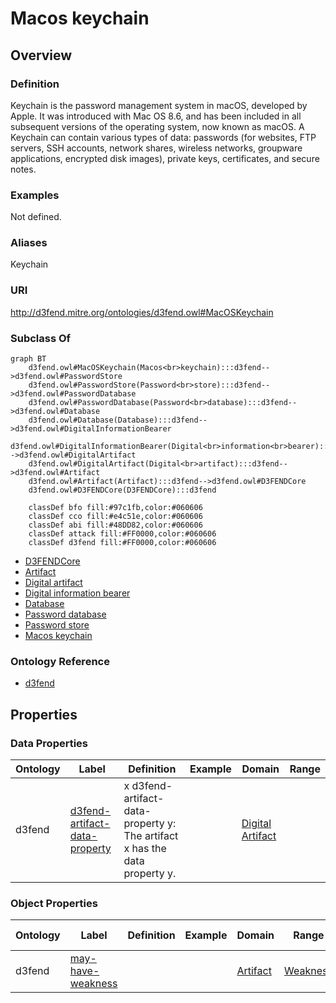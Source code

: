 # Macos keychain

## Overview

### Definition
Keychain is the password management system in macOS, developed by Apple. It was introduced with Mac OS 8.6, and has been included in all subsequent versions of the operating system, now known as macOS. A Keychain can contain various types of data: passwords (for websites, FTP servers, SSH accounts, network shares, wireless networks, groupware applications, encrypted disk images), private keys, certificates, and secure notes.

### Examples
Not defined.

### Aliases
Keychain

### URI
http://d3fend.mitre.org/ontologies/d3fend.owl#MacOSKeychain

### Subclass Of
```mermaid
graph BT
    d3fend.owl#MacOSKeychain(Macos<br>keychain):::d3fend-->d3fend.owl#PasswordStore
    d3fend.owl#PasswordStore(Password<br>store):::d3fend-->d3fend.owl#PasswordDatabase
    d3fend.owl#PasswordDatabase(Password<br>database):::d3fend-->d3fend.owl#Database
    d3fend.owl#Database(Database):::d3fend-->d3fend.owl#DigitalInformationBearer
    d3fend.owl#DigitalInformationBearer(Digital<br>information<br>bearer):::d3fend-->d3fend.owl#DigitalArtifact
    d3fend.owl#DigitalArtifact(Digital<br>artifact):::d3fend-->d3fend.owl#Artifact
    d3fend.owl#Artifact(Artifact):::d3fend-->d3fend.owl#D3FENDCore
    d3fend.owl#D3FENDCore(D3FENDCore):::d3fend
    
    classDef bfo fill:#97c1fb,color:#060606
    classDef cco fill:#e4c51e,color:#060606
    classDef abi fill:#48DD82,color:#060606
    classDef attack fill:#FF0000,color:#060606
    classDef d3fend fill:#FF0000,color:#060606
```

- [D3FENDCore](/docs/ontology/reference/model/D3FENDCore/D3FENDCore.md)
- [Artifact](/docs/ontology/reference/model/D3FENDCore/Artifact/Artifact.md)
- [Digital artifact](/docs/ontology/reference/model/D3FENDCore/Artifact/Digital%20artifact/Digital%20artifact.md)
- [Digital information bearer](/docs/ontology/reference/model/D3FENDCore/Artifact/Digital%20artifact/Digital%20information%20bearer/Digital%20information%20bearer.md)
- [Database](/docs/ontology/reference/model/D3FENDCore/Artifact/Digital%20artifact/Digital%20information%20bearer/Database/Database.md)
- [Password database](/docs/ontology/reference/model/D3FENDCore/Artifact/Digital%20artifact/Digital%20information%20bearer/Database/Password%20database/Password%20database.md)
- [Password store](/docs/ontology/reference/model/D3FENDCore/Artifact/Digital%20artifact/Digital%20information%20bearer/Database/Password%20database/Password%20store/Password%20store.md)
- [Macos keychain](/docs/ontology/reference/model/D3FENDCore/Artifact/Digital%20artifact/Digital%20information%20bearer/Database/Password%20database/Password%20store/Macos%20keychain/Macos%20keychain.md)


### Ontology Reference
- [d3fend](http://d3fend.mitre.org/ontologies/d3fend.owl#)

## Properties
### Data Properties
| Ontology | Label | Definition | Example | Domain | Range |
|----------|-------|------------|---------|--------|-------|
| d3fend | [d3fend-artifact-data-property](http://d3fend.mitre.org/ontologies/d3fend.owl#d3fend-artifact-data-property) | x d3fend-artifact-data-property y: The artifact x has the data property y. |  | [Digital Artifact](/docs/ontology/reference/model/D3FENDCore/Artifact/Digital%20artifact/Digital%20artifact.md) | []() |

### Object Properties
| Ontology | Label | Definition | Example | Domain | Range | Inverse Of |
|----------|-------|------------|---------|--------|-------|------------|
| d3fend | [may-have-weakness](http://d3fend.mitre.org/ontologies/d3fend.owl#may-have-weakness) |  |  | [Artifact](/docs/ontology/reference/model/D3FENDCore/Artifact/Artifact.md) | [Weakness](/docs/ontology/reference/model/D3FENDCore/Weakness/Weakness.md) | []() |

